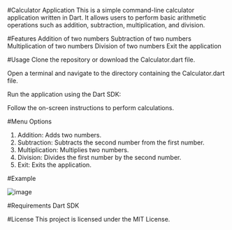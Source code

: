 #Calculator Application
This is a simple command-line calculator application written in Dart. It allows users to perform basic arithmetic operations such as addition, subtraction, multiplication, and division.

#Features
Addition of two numbers
Subtraction of two numbers
Multiplication of two numbers
Division of two numbers
Exit the application

#Usage
Clone the repository or download the Calculator.dart file.

Open a terminal and navigate to the directory containing the Calculator.dart file.

Run the application using the Dart SDK:

Follow the on-screen instructions to perform calculations.

#Menu Options
1. Addition: Adds two numbers.
2. Subtraction: Subtracts the second number from the first number.
3. Multiplication: Multiplies two numbers.
4. Division: Divides the first number by the second number.
5. Exit: Exits the application.

#Example

![image](https://github.com/user-attachments/assets/4957afc1-5901-4de2-8220-696fc5cf9759)

#Requirements
Dart SDK

#License
This project is licensed under the MIT License.
